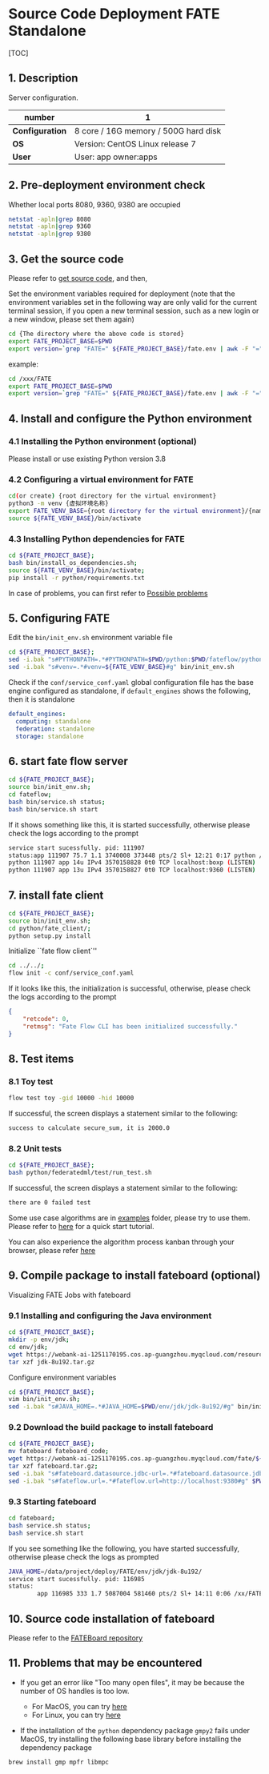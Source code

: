 # Source Code Deployment FATE Standalone

[TOC]

## 1. Description

Server configuration.

| **number**        | 1                                    |
| ----------------- | ------------------------------------ |
| **Configuration** | 8 core / 16G memory / 500G hard disk |
| **OS**            | Version: CentOS Linux release 7      |
| **User**          | User: app owner:apps                 |

## 2. Pre-deployment environment check

Whether local ports 8080, 9360, 9380 are occupied

```bash
netstat -apln|grep 8080
netstat -apln|grep 9360
netstat -apln|grep 9380
```

## 3. Get the source code

Please refer to [get source code](../../../build/common/get_source_code.md), and then,

Set the environment variables required for deployment (note that the environment variables set in the following way are only valid for the current terminal session, if you open a new terminal session, such as a new login or a new window, please set them again)

```bash
cd {The directory where the above code is stored}
export FATE_PROJECT_BASE=$PWD
export version=`grep "FATE=" ${FATE_PROJECT_BASE}/fate.env | awk -F "=" '{print $2}'`
```

example:

```bash
cd /xxx/FATE
export FATE_PROJECT_BASE=$PWD
export version=`grep "FATE=" ${FATE_PROJECT_BASE}/fate.env | awk -F "=" '{print $2}'`
```

## 4. Install and configure the Python environment

### 4.1 Installing the Python environment (optional)

Please install or use existing Python version 3.8

### 4.2 Configuring a virtual environment for FATE

```bash
cd(or create) {root directory for the virtual environment}
python3 -m venv {虚拟环境名称}
export FATE_VENV_BASE={root directory for the virtual environment}/{name of virtual environment}
source ${FATE_VENV_BASE}/bin/activate
```

### 4.3 Installing Python dependencies for FATE

```bash
cd ${FATE_PROJECT_BASE};
bash bin/install_os_dependencies.sh;
source ${FATE_VENV_BASE}/bin/activate;
pip install -r python/requirements.txt
```

In case of problems, you can first refer to [Possible problems](#11-problems-that-may-be-encountered)

## 5. Configuring FATE

Edit the `bin/init_env.sh` environment variable file

```bash
cd ${FATE_PROJECT_BASE};
sed -i.bak "s#PYTHONPATH=.*#PYTHONPATH=$PWD/python:$PWD/fateflow/python#g" bin/init_env.sh;
sed -i.bak "s#venv=.*#venv=${FATE_VENV_BASE}#g" bin/init_env.sh
```

Check if the `conf/service_conf.yaml` global configuration file has the base engine configured as standalone, if `default_engines` shows the following, then it is standalone

```yaml
default_engines:
  computing: standalone
  federation: standalone
  storage: standalone
```

## 6. start fate flow server

```bash
cd ${FATE_PROJECT_BASE};
source bin/init_env.sh;
cd fateflow;
bash bin/service.sh status;
bash bin/service.sh start
```

If it shows something like this, it is started successfully, otherwise please check the logs according to the prompt

```bash
service start sucessfully. pid: 111907
status:app 111907 75.7 1.1 3740008 373448 pts/2 Sl+ 12:21 0:17 python /xx/FATE/fateflow/python/fate_flow/fate_flow_server.py
python 111907 app 14u IPv4 3570158828 0t0 TCP localhost:boxp (LISTEN)
python 111907 app 13u IPv4 3570158827 0t0 TCP localhost:9360 (LISTEN)
```

## 7. install fate client

```bash
cd ${FATE_PROJECT_BASE};
source bin/init_env.sh;
cd python/fate_client/;
python setup.py install
```

Initialize ``fate flow client`''

```bash
cd ../../;
flow init -c conf/service_conf.yaml
```

If it looks like this, the initialization is successful, otherwise, please check the logs according to the prompt

```json
{
    "retcode": 0,
    "retmsg": "Fate Flow CLI has been initialized successfully."
}
```

## 8. Test items

### 8.1 Toy test

   ```bash
   flow test toy -gid 10000 -hid 10000
   ```

   If successful, the screen displays a statement similar to the following:

   ```bash
   success to calculate secure_sum, it is 2000.0
   ```

### 8.2 Unit tests

   ```bash
   cd ${FATE_PROJECT_BASE};
   bash python/federatedml/test/run_test.sh
   ```

   If successful, the screen displays a statement similar to the following:

   ```bash
   there are 0 failed test
   ```

Some use case algorithms are in [examples](../../../examples/dsl/v2) folder, please try to use them.
Please refer to [here](../../../examples/pipeline/../README.md) for a quick start tutorial.

You can also experience the algorithm process kanban through your browser, please refer [here](#9-compile-package-to-install-fateboard-optional)

## 9. Compile package to install fateboard (optional)

Visualizing FATE Jobs with fateboard

### 9.1 Installing and configuring the Java environment

```bash
cd ${FATE_PROJECT_BASE};
mkdir -p env/jdk;
cd env/jdk;
wget https://webank-ai-1251170195.cos.ap-guangzhou.myqcloud.com/resources/jdk-8u192.tar.gz;
tar xzf jdk-8u192.tar.gz
```

Configure environment variables

```bash
cd ${FATE_PROJECT_BASE};
vim bin/init_env.sh;
sed -i.bak "s#JAVA_HOME=.*#JAVA_HOME=$PWD/env/jdk/jdk-8u192/#g" bin/init_env.sh
```

### 9.2 Download the build package to install fateboard

```bash
cd ${FATE_PROJECT_BASE};
mv fateboard fateboard_code;
wget https://webank-ai-1251170195.cos.ap-guangzhou.myqcloud.com/fate/${version}/release/fateboard.tar.gz;
tar xzf fateboard.tar.gz;
sed -i.bak "s#fateboard.datasource.jdbc-url=.*#fateboard.datasource.jdbc-url=jdbc:sqlite:$PWD/fate_sqlite.db#g" $PWD/fateboard/conf/application.properties;
sed -i.bak "s#fateflow.url=.*#fateflow.url=http://localhost:9380#g" $PWD/fateboard/conf/application.properties
```

### 9.3 Starting fateboard

```bash
cd fateboard;
bash service.sh status;
bash service.sh start
```

If you see something like the following, you have started successfully, otherwise please check the logs as prompted

```bash
JAVA_HOME=/data/project/deploy/FATE/env/jdk/jdk-8u192/
service start sucessfully. pid: 116985
status:
        app 116985 333 1.7 5087004 581460 pts/2 Sl+ 14:11 0:06 /xx/FATE/env/jdk/jdk-8u192//bin/java -Dspring.config.location=/xx/FATE/fateboard/conf/ application.properties -Dssh_config_file=/xx/FATE/fateboard/ssh/ -Xmx2048m -Xms2048m -XX:+PrintGCDetails -XX:+PrintGCDateStamps -Xloggc: gc.log -XX:+HeapDumpOnOutOfMemoryError -jar /xx/FATE/fateboard
```

## 10. Source code installation of fateboard

Please refer to the [FATEBoard repository](https://github.com/FederatedAI/FATE-Board)

## 11. Problems that may be encountered

- If you get an error like "Too many open files", it may be because the number of OS handles is too low.
  - For MacOS, you can try [here](https://superuser.com/questions/433746/is-there-a-fix-for-the-too-many-open-files-in-system-error-on-os-x-10-7-1 )
  - For Linux, you can try [here](http://woshub.com/too-many-open-files-error-linux/)

- If the installation of the `python` dependency package `gmpy2` fails under MacOS, try installing the following base library before installing the dependency package

```bash
brew install gmp mpfr libmpc
```
